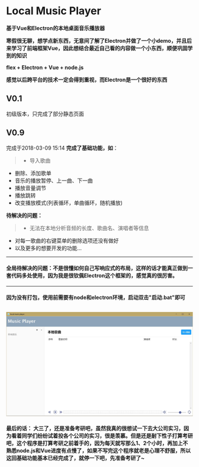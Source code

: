 ﻿# Local Music Player

**基于Vue和Electron的本地桌面音乐播放器**

**寒假很无聊，想学点新东西，无意间了解了Electron并做了一个小demo，并且后来学习了前端框架Vue，因此想结合最近自己看的内容做一个小东西，顺便巩固学到的知识**

**flex + Electron + Vue + node.js**

**感觉以后跨平台的技术一定会得到重视，而Electron是一个很好的东西**

## V0.1

初级版本，只完成了部分静态页面

## V0.9
完成于2018-03-09 15:14
**完成了基础功能，如**：
>* 导入歌曲
* 删除、添加歌单
* 音乐的播放暂停、上一曲、下一曲
* 播放音量调节
* 播放跳转
* 改变播放模式(列表循环，单曲循环，随机播放)

**待解决的问题：**
>* 无法在本地分析音频的长度、歌曲名、演唱者等信息
* 对每一歌曲的右键菜单的删除选项还没有做好
* 以及更多的想要开发的功能...


-------------------------------------------------
#### 全局待解决的问题：不是很懂如何自己写响应式的布局，这样的话才能真正做到一套代码多处使用，因为我是很钦佩Electron这个框架的，感觉真的很厉害。
-------------------------------------------------
#### **因为没有打包，使用前需要有node和electron环境，启动双击"启动.bat"即可**
![](intro.jpg)
-------------------------------------------------
**最后的话：
大三了，还是准备考研吧，虽然我真的很想试一下去大公司实习，因为看着同学们纷纷试着投各个公司的实习，很是羡慕。但是还是耐下性子打算考研吧，这个程序是打算考研之前着手的，因为每天就写那么1、2个小时，再加上不熟悉node.js和Vue进度有点慢了，如果不写完这个程序就老是心理不舒服，所以这回基础功能基本已经完成了，就停一下吧，先准备考研了~**
